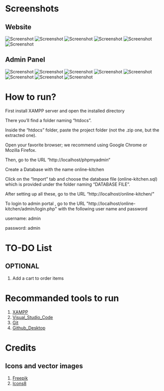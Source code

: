 # Screenshots

## Website 
![Screenshot](/screenshots/1.png?raw=true "Screenshot")
![Screenshot](/screenshots/2.png?raw=true "Screenshot")
![Screenshot](/screenshots/3.png?raw=true "Screenshot")
![Screenshot](/screenshots/4.png?raw=true "Screenshot")
![Screenshot](/screenshots/5.png?raw=true "Screenshot")
![Screenshot](/screenshots/6.png?raw=true "Screenshot")


## Admin Panel
![Screenshot](/screenshots/7.png?raw=true "Screenshot")
![Screenshot](/screenshots/8.png?raw=true "Screenshot")
![Screenshot](/screenshots/9.png?raw=true "Screenshot")
![Screenshot](/screenshots/10.png?raw=true "Screenshot")
![Screenshot](/screenshots/11.png?raw=true "Screenshot")
![Screenshot](/screenshots/12.png?raw=true "Screenshot")
![Screenshot](/screenshots/13.png?raw=true "Screenshot")
![Screenshot](/screenshots/14.png?raw=true "Screenshot")


# How to run?

First install XAMPP server and open the installed directory 

There you’ll find a folder naming “htdocs”.

Inside the “htdocs” folder, paste the project folder (not the .zip one, but the extracted one).

Open your favorite browser; we recommend using Google Chrome or Mozilla Firefox.

Then, go to the URL “http://localhost/phpmyadmin“

Create a Database with the name online-kitchen

Click on the “Import” tab and choose the database file (online-kitchen.sql) which is provided under the folder naming “DATABASE FILE”.

After setting up all these, go to the URL “http://localhost/online-kitchen/"

To login to admin portal , go to the URL "http://localhost/online-kitchen/admin/login.php" with the following user name and password

username: admin

password: admin

# TO-DO List

## OPTIONAL
1. Add a cart to order items 

# Recommanded tools to run
1. [XAMPP](https://www.apachefriends.org/download.html)
2. [Visual_Studio_Code](https://code.visualstudio.com/download)
3. [Git](https://git-scm.com/download/win)
4. [Github_Desktop](https://desktop.github.com/)

# Credits 
## Icons and vector images
1. [Freepik](https://www.freepik.com/)
1. [Icons8](https://icons8.com/)
